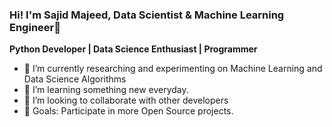 ### Hi! I'm Sajid Majeed, Data Scientist & Machine Learning Engineer👋 
**Python Developer | Data Science Enthusiast | Programmer**



<!--
**SajidMajeed92/SajidMajeed92** is a ✨ _special_ ✨ repository because its `README.md` (this file) appears on your GitHub profile.

Here are some ideas to get you started:
-->
- 🔭  I’m currently researching and experimenting on Machine Learning and Data Science Algorithms
- 🌱 I’m learning something new everyday.
- 👯 I’m looking to collaborate with other developers
- 🤔 Goals: Participate in more Open Source projects.
<!--
- 💬 Ask me about ...
- 📫 How to reach me: ...
- 😄 Pronouns: ...
- ⚡ Fun fact: ...
-->
